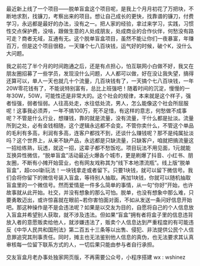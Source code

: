 
最近新上线了一个项目——脱单盲盒这个项目呢，是我上个月月初花了万把块，不断地求割，找镰刀，考察出来的项目。想让自己成长的更快，找靠谱的镰刀，付费学习，永远都是最好的办法，没有之一。把人家的经验，拿过来学习，实践，习惯性交点保护费，没啥，跟做生意的人处成朋友，处成商业的合作伙伴，何愁没有路可走？商者无域，互通有无。这个脱单盲盒项目，虽然不能让你们一夜暴富，年赚百万，但是这个项目很稳，一天赚个七八百块钱，运气好的时候，破个K，没什么大问题。

我之前花了半个月的时间跑通之后，还是有点担心，怕互联网小白做不好，我又在朋友圈招募了一些学员，发现没什么问题，人人都可以做，好在没让我失望，搞得还算可以，单人一天也就几十个流量，几百块钱有了，一天搞个七八百块钱，一年20W零花钱有了，不能说特别富有，总比上班强吧！随着时间的沉淀，慢慢的一年30W，50W，可能性还是非常大的。这个社会的规律，本来就是这个样子，强者恒强，弱者恒弱。人往高处走，水往低处流，男人，怎么能像这个社会所屈服呢！这事我必须弄，一年不搞100万，死不足惜，有这样的意志，何愁做不成事呢？不管是什么行业，想赚钱，靠的就是流量，没有流量，干什么都是扯淡。流量所到之处，必有金钱相随，这个逻辑永远都不会变。不管你卖什么，不管这个单品的毛利有多高，利润有多高，连客户都找不到，还谈什么赚钱呢？那不是纯属扯淡吗？这个世界上，从来不缺产品，永远都是只缺流量，只缺客户，咱就把搞流量这一招给练熟，玩透，就这一招，这辈子都不愁饭吃。项目玩法不用见面，1元就能互换异性微信，“脱单盲盒”活动最近火爆各个城市，更是刷爆了抖音、小红书、朋友圈，不断有小摊开始营业，也有网友戏称其为“线下本地漂流瓶”。线上版“脱单盲盒”，超cool新玩法！一块钱拿走或者留下。只要1块钱，就可以留下微信号。我们会将你留下的微信号装入盲盒，等待别人抽取。再加1块钱，你就可以随机抽取盲盒里的一个微信号。然而爱情是一件多么简单的事情，从一句“你好”开始，也许故事就从此开始。社交，并没有想象的那么可怕。脱单，也没有想象中那么难，只要勇敢迈出，或许惊喜就在眼前~若你害怕面对面，不如从发送一条问好信息开始吧。那这种操作是不是会违法呢？如果是以交友为目的，自愿将自己的个人信息放入盲盒并希望别人获取，就不涉及违法。但如果“盲盒”拥有者将盒子里的信息违背放入者的意愿贩卖给他人，就涉嫌违法了，贩卖个人信息达到严重程度的有可能违反《中华人民共和国刑法》第二百五十三条等以出售、侵犯、非法提供公民个人信息罪追究其刑事责任。同时，摊主也无法鉴别他人信息的真伪，也无法要求其认真审核每一位留下联系方式的人，一切后果只能由参与者自行承担。

交友盲盒月老办事处独家网页版，不再需要公众号，小程序搭建
wx :  wshinez

